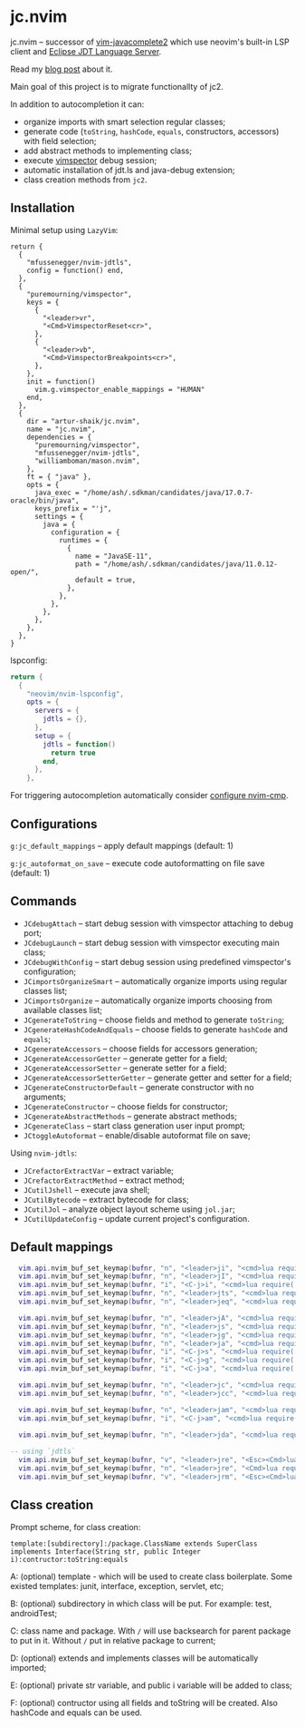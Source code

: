 # jc.nvim

jc.nvim – successor of [vim-javacomplete2](https://github.com/artur-shaik/vim-javacomplete2) which use neovim's built-in LSP client and [Eclipse JDT Language Server](https://github.com/eclipse/eclipse.jdt.ls).

Read my [blog post](https://shaik.link/posts/javacomplete-to-jc.nvim/) about it.

Main goal of this project is to migrate functionallty of jc2.

In addition to autocompletion it can:

- organize imports with smart selection regular classes;
- generate code (`toString`, `hashCode`, `equals`, constructors, accessors) with field selection;
- add abstract methods to implementing class;
- execute [vimspector](https://github.com/puremourning/vimspector) debug session;
- automatic installation of jdt.ls and java-debug extension;
- class creation methods from `jc2`.

## Installation

Minimal setup using `LazyVim`:

```
return {
  {
    "mfussenegger/nvim-jdtls",
    config = function() end,
  },
  {
    "puremourning/vimspector",
    keys = {
      {
        "<leader>vr",
        "<Cmd>VimspectorReset<cr>",
      },
      {
        "<leader>vb",
        "<Cmd>VimspectorBreakpoints<cr>",
      },
    },
    init = function()
      vim.g.vimspector_enable_mappings = "HUMAN"
    end,
  },
  {
    dir = "artur-shaik/jc.nvim",
    name = "jc.nvim",
    dependencies = {
      "puremourning/vimspector",
      "mfussenegger/nvim-jdtls",
      "williamboman/mason.nvim",
    },
    ft = { "java" },
    opts = {
      java_exec = "/home/ash/.sdkman/candidates/java/17.0.7-oracle/bin/java",
      keys_prefix = "'j",
      settings = {
        java = {
          configuration = {
            runtimes = {
              {
                name = "JavaSE-11",
                path = "/home/ash/.sdkman/candidates/java/11.0.12-open/",
                default = true,
              },
            },
          },
        },
      },
    },
  },
}
```

lspconfig:

```lua
return {
  {
    "neovim/nvim-lspconfig",
    opts = {
      servers = {
        jdtls = {},
      },
      setup = {
        jdtls = function()
          return true
        end,
      },
    },
```

For triggering autocompletion automatically consider [configure nvim-cmp](https://github.com/hrsh7th/nvim-cmp/#recommended-configuration).

## Configurations

`g:jc_default_mappings` – apply default mappings (default: 1)

`g:jc_autoformat_on_save` – execute code autoformatting on file save (default: 1)

## Commands

- `JCdebugAttach` – start debug session with vimspector attaching to debug port;
- `JCdebugLaunch` – start debug session with vimspector executing main class;
- `JCdebugWithConfig` – start debug session using predefined vimspector's configuration;
- `JCimportsOrganizeSmart` – automatically organize imports using regular classes list;
- `JCimportsOrganize` – automatically organize imports choosing from available classes list;
- `JCgenerateToString` – choose fields and method to generate `toString`;
- `JCgenerateHashCodeAndEquals` – choose fields to generate `hashCode` and `equals`;
- `JCgenerateAccessors` – choose fields for accessors generation;
- `JCgenerateAccessorGetter` – generate getter for a field;
- `JCgenerateAccessorSetter` – generate setter for a field;
- `JCgenerateAccessorSetterGetter` – generate getter and setter for a field;
- `JCgenerateConstructorDefault` – generate constructor with no arguments;
- `JCgenerateConstructor` – choose fields for constructor;
- `JCgenerateAbstractMethods` – generate abstract methods;
- `JCgenerateClass` – start class generation user input prompt;
- `JCtoggleAutoformat` – enable/disable autoformat file on save;

Using `nvim-jdtls`:

- `JCrefactorExtractVar` – extract variable;
- `JCrefactorExtractMethod` – extract method;
- `JCutilJshell` – execute java shell;
- `JCutilBytecode` – extract bytecode for class;
- `JCutilJol` – analyze object layout scheme using `jol.jar`;
- `JCutilUpdateConfig` – update current project's configuration.

## Default mappings

```lua
  vim.api.nvim_buf_set_keymap(bufnr, "n", "<leader>ji", "<cmd>lua require('jc.jdtls').organize_imports(true)<CR>", opts)
  vim.api.nvim_buf_set_keymap(bufnr, "n", "<leader>jI", "<cmd>lua require('jc.jdtls').organize_imports(false)<CR>", opts)
  vim.api.nvim_buf_set_keymap(bufnr, "i", "<C-j>i", "<cmd>lua require('jc.jdtls').organize_imports()<CR>", opts)
  vim.api.nvim_buf_set_keymap(bufnr, "n", "<leader>jts", "<cmd>lua require('jc.jdtls').generate_toString()<CR>", opts)
  vim.api.nvim_buf_set_keymap(bufnr, "n", "<leader>jeq", "<cmd>lua require('jc.jdtls').generate_hashCodeAndEquals()<CR>", opts)

  vim.api.nvim_buf_set_keymap(bufnr, "n", "<leader>jA", "<cmd>lua require('jc.jdtls').generate_accessors()<CR>", opts)
  vim.api.nvim_buf_set_keymap(bufnr, "n", "<leader>js", "<cmd>lua require('jc.jdtls').generate_accessor('s')<CR>", opts)
  vim.api.nvim_buf_set_keymap(bufnr, "n", "<leader>jg", "<cmd>lua require('jc.jdtls').generate_accessor('g')<CR>", opts)
  vim.api.nvim_buf_set_keymap(bufnr, "n", "<leader>ja", "<cmd>lua require('jc.jdtls').generate_accessor('gs')<CR>", opts)
  vim.api.nvim_buf_set_keymap(bufnr, "i", "<C-j>s", "<cmd>lua require('jc.jdtls').generate_accessor('s')<CR>", opts)
  vim.api.nvim_buf_set_keymap(bufnr, "i", "<C-j>g", "<cmd>lua require('jc.jdtls').generate_accessor('g')<CR>", opts)
  vim.api.nvim_buf_set_keymap(bufnr, "i", "<C-j>a", "<cmd>lua require('jc.jdtls').generate_accessor('sg')<CR>", opts)

  vim.api.nvim_buf_set_keymap(bufnr, "n", "<leader>jc", "<cmd>lua require('jc.jdtls').generate_constructor(nil, nil, {default = false})<CR>", opts)
  vim.api.nvim_buf_set_keymap(bufnr, "n", "<leader>jcc", "<cmd>lua require('jc.jdtls').generate_constructor(nil, nil, {default = true})<CR>", opts)

  vim.api.nvim_buf_set_keymap(bufnr, "n", "<leader>jam", "<cmd>lua require('jc.jdtls').generate_abstractMethods()<CR>", opts)
  vim.api.nvim_buf_set_keymap(bufnr, "i", "<C-j>am", "<cmd>lua require('jc.jdtls').generate_abstractMethods()<CR>", opts)
  
  vim.api.nvim_buf_set_keymap(bufnr, "n", "<leader>jda", "<cmd>lua require('jc.vimspector').debug_attach()<CR>", opts)

-- using `jdtls`
  vim.api.nvim_buf_set_keymap(bufnr, "v", "<leader>jre", "<Esc><Cmd>lua require('jdtls').extract_variable(true)<CR>", opts)
  vim.api.nvim_buf_set_keymap(bufnr, "n", "<leader>jre", "<Cmd>lua require('jdtls').extract_variable()<CR>", opts)
  vim.api.nvim_buf_set_keymap(bufnr, "v", "<leader>jrm", "<Esc><Cmd>lua require('jdtls').extract_method(true)<CR>", opts)
```

## Class creation

Prompt scheme, for class creation:

    template:[subdirectory]:/package.ClassName extends SuperClass implements Interface(String str, public Integer i):contructor:toString:equals

A: (optional) template - which will be used to create class boilerplate. Some existed templates: junit, interface, exception, servlet, etc;

B: (optional) subdirectory in which class will be put. For example: test, androidTest;

C: class name and package. With `/` will use backsearch for parent package to put in it. Without `/` put in relative package to current;

D: (optional) extends and implements classes will be automatically imported;

E: (optional) private str variable, and public i variable will be added to class;

F: (optional) contructor using all fields and toString will be created. Also hashCode and equals can be used.

